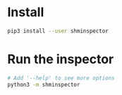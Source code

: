 # Install
```bash
pip3 install --user shminspector
```

# Run the inspector
```bash
# Add '--help' to see more options
python3 -m shminspector
```

